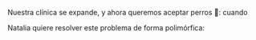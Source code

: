 Nuestra clínica se expande, y ahora queremos aceptar perros :dog:: cuando


Natalia quiere resolver este problema de forma polimórfica: 